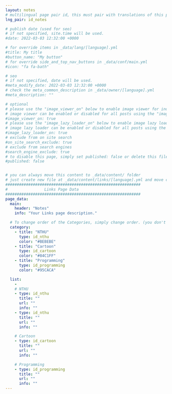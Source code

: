 ```yaml
---
layout: notes 
# multilingual page pair id, this must pair with translations of this page. (This name must be unique)
lng_pair: id_notes

# publish date (used for seo)
# if not specified, site.time will be used.
#date: 2022-03-03 12:32:00 +0000

# for override items in _data/lang/[language].yml
#title: My title
#button_name: "My button"
# for override side_and_top_nav_buttons in _data/conf/main.yml
#icon: "fa fa-bath"

# seo
# if not specified, date will be used.
#meta_modify_date: 2022-03-03 12:32:00 +0000
# check the meta_common_description in _data/owner/[language].yml
#meta_description: ""

# optional
# please use the "image_viewer_on" below to enable image viewer for individual pages or posts (_posts/ or [language]/_posts folders).
# image viewer can be enabled or disabled for all posts using the "image_viewer_posts: true" setting in _data/conf/main.yml.
#image_viewer_on: true
# please use the "image_lazy_loader_on" below to enable image lazy loader for individual pages or posts (_posts/ or [language]/_posts folders).
# image lazy loader can be enabled or disabled for all posts using the "image_lazy_loader_posts: true" setting in _data/conf/main.yml.
#image_lazy_loader_on: true
# exclude from on site search
#on_site_search_exclude: true
# exclude from search engines
#search_engine_exclude: true
# to disable this page, simply set published: false or delete this file
#published: false


# you can always move this content to _data/content/ folder
# just create new file at _data/content/links/[language].yml and move content below.
###########################################################
#                Links Page Data
###########################################################
page_data:
  main:
    header: "Notes"
    info: "Your Links page description."

  # To change order of the Categories, simply change order. (you don't need to change list order.)
  category:
    - title: "NTHU"
      type: id_nthu
      color: "#BEBEBE"
    - title: "Cartoon"
      type: id_cartoon
      color: "#84C1FF"
    - title: "Programming"
      type: id_programming
      color: "#95CACA"

  list:
    -
    # NTHU
    - type: id_nthu
      title: ""
      url: ""
      info: ""
    - type: id_nthu
      title: ""
      url: ""
      info: ""

    # Cartoon
    - type: id_cartoon
      title: ""
      url: ""
      info: ""

    # Programming
    - type: id_programming
      title: ""
      url: ""
      info: ""
---
```

